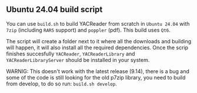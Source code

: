 ## Ubuntu 24.04 build script
You can use `build.sh` to build YACReader from scratch in `Ubuntu 24.04` with `7zip` (including `RAR5` support) and `poppler` (pdf). This build uses `Qt6`.

The script will create a folder next to it where all the downloads and building will happen, it will also install all the required dependencies. Once the scrip finishes succesfully `YACReader`, `YACReaderLibrary` and `YACReaderLibraryServer` should be installed in your system.

WARNIG: This doesn't work with the latest release (9.14), there is a bug and some of the code is still looking for the old p7zip library, you need to build from develop, to do so run: `build.sh develop`.